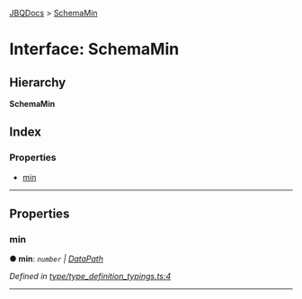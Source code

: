 [JBQDocs](../README.md) > [SchemaMin](../interfaces/schemamin.md)

# Interface: SchemaMin

## Hierarchy

**SchemaMin**

## Index

### Properties

* [min](schemamin.md#min)

---

## Properties

<a id="min"></a>

###  min

**● min**: *`number` \| [DataPath](datapath.md)*

*Defined in [type/type_definition_typings.ts:4](https://github.com/krnik/vjs-validator/blob/4b489fe/src/type/type_definition_typings.ts#L4)*

___

